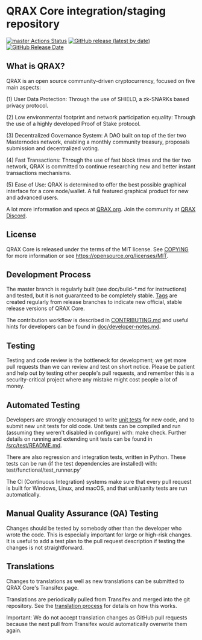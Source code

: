 QRAX Core integration/staging repository
=====================================

[![master Actions Status](https://github.com/QRAX-Labs/QRAX/workflows/CI%20Actions%20for%20QRAX/badge.svg)](https://github.com/QRAX-Labs/QRAX/actions)
[![GitHub release (latest by date)](https://img.shields.io/github/v/release/QRAX-Labs/qrax?color=%235c4b7d&cacheSeconds=3600)](https://github.com/QRAX-Labs/QRAX/releases)
[![GitHub Release Date](https://img.shields.io/github/release-date/QRAX-Labs/qrax?color=%235c4b7d&cacheSeconds=3600)](https://github.com/QRAX-Labs/QRAX/releases)

## What is QRAX?

QRAX is an open source community-driven cryptocurrency, focused on five main aspects:

(1) User Data Protection: Through the use of SHIELD, a zk-SNARKs based privacy protocol.

(2) Low environmental footprint and network participation equality: Through the use of a highly developed Proof of Stake protocol.

(3) Decentralized Governance System: A DAO built on top of the tier two Masternodes network, enabling a monthly community treasury, proposals submission and decentralized voting.

(4) Fast Transactions: Through the use of fast block times and the tier two network, QRAX is committed to continue researching new and better instant transactions mechanisms.

(5) Ease of Use: QRAX is determined to offer the best possible graphical interface for a core node/wallet. A full featured graphical product for new and advanced users.

A lot more information and specs at [QRAX.org](https://www.qrax.org/). Join the community at [QRAX Discord](https://discordapp.com/invite/jzqVsJd).

## License
QRAX Core is released under the terms of the MIT license. See [COPYING](https://github.com/QRAX-Labs/QRAX/blob/master/COPYING) for more information or see https://opensource.org/licenses/MIT.

## Development Process

The master branch is regularly built (see doc/build-*.md for instructions) and tested, but it is not guaranteed to be completely stable. [Tags](https://github.com/QRAX-Labs/QRAX/tags) are created regularly from release branches to indicate new official, stable release versions of QRAX Core.

The contribution workflow is described in [CONTRIBUTING.md](https://github.com/QRAX-Labs/QRAX/blob/master/CONTRIBUTING.md) and useful hints for developers can be found in [doc/developer-notes.md](https://github.com/QRAX-Labs/QRAX/blob/master/doc/developer-notes.md).

## Testing

Testing and code review is the bottleneck for development; we get more pull requests than we can review and test on short notice. Please be patient and help out by testing other people's pull requests, and remember this is a security-critical project where any mistake might cost people a lot of money.

## Automated Testing

Developers are strongly encouraged to write [unit tests](https://github.com/QRAX-Labs/QRAX/blob/master/src/test/README.md) for new code, and to submit new unit tests for old code. Unit tests can be compiled and run (assuming they weren't disabled in configure) with: make check. Further details on running and extending unit tests can be found in [/src/test/README.md](https://github.com/QRAX-Labs/QRAX/blob/master/src/test/README.md).

There are also regression and integration tests, written in Python. These tests can be run (if the test dependencies are installed) with: test/functional/test_runner.py`

The CI (Continuous Integration) systems make sure that every pull request is built for Windows, Linux, and macOS, and that unit/sanity tests are run automatically.

## Manual Quality Assurance (QA) Testing

Changes should be tested by somebody other than the developer who wrote the code. This is especially important for large or high-risk changes. It is useful to add a test plan to the pull request description if testing the changes is not straightforward.

## Translations

Changes to translations as well as new translations can be submitted to QRAX Core's Transifex page.

Translations are periodically pulled from Transifex and merged into the git repository. See the [translation process](https://github.com/QRAX-Labs/QRAX/blob/master/doc/translation_process.md) for details on how this works.

Important: We do not accept translation changes as GitHub pull requests because the next pull from Transifex would automatically overwrite them again.

